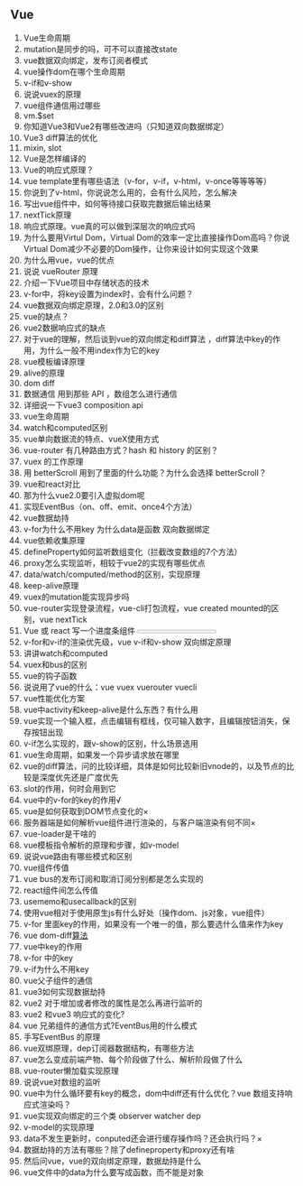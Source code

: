 ## Vue

1. Vue生命周期
2. mutation是同步的吗，可不可以直接改state
3. vue数据双向绑定，发布订阅者模式
4. vue操作dom在哪个生命周期
5. v-if和v-show
6. 说说vuex的原理
7. vue组件通信用过哪些
8. vm.$set
9. 你知道Vue3和Vue2有哪些改进吗（只知道双向数据绑定）
10. Vue3 diff算法的优化
11. mixin, slot
12. Vue是怎样编译的
13. Vue的响应式原理？
14. vue template里有哪些语法（v-for，v-if，v-html，v-once等等等等）
15. 你说到了v-html，你说说怎么用的，会有什么风险，怎么解决
16. 写出vue组件中，如何等待接口获取完数据后输出结果
17. nextTick原理
18. 响应式原理。vue真的可以做到深层次的响应式吗
19. 为什么要用Virtul Dom，Virtual Dom的效率一定比直接操作Dom高吗？你说Virtual Dom减少不必要的Dom操作，让你来设计如何实现这个效果
20. 为什么用vue，vue的优点
21. 说说 vueRouter 原理
22. 介绍一下Vue项目中存储状态的技术
23. v-for中，将key设置为index时，会有什么问题？
24. vue数据双向绑定原理，2.0和3.0的区别
25. vue的缺点？
26. vue2数据响应式的缺点
27. 对于vue的理解，然后谈到vue的双向绑定和diff算法 ，diff算法中key的作用，为什么一般不用index作为它的key
28. vue模板编译原理
29. alive的原理
30. dom diff
31. 数据通信 用到那些 API ，数组怎么进行通信
32. 详细说一下vue3 composition api
33. vue生命周期
34. watch和computed区别
35. vue单向数据流的特点、vueX使用方式
36. vue-router 有几种路由方式？hash 和 history 的区别？
37. vuex 的工作原理
38. 用 betterScroll 用到了里面的什么功能？为什么会选择 betterScroll？
39. vue和react对比
40. 那为什么vue2.0要引入虚拟dom呢
41. 实现EventBus（on、off、emit、once4个方法）
42. vue数据劫持
43. v-for为什么不用key 为什么data是函数 双向数据绑定
44. vue依赖收集原理
45. defineProperty如何监听数组变化（拦截改变数组的7个方法）
46. proxy怎么实现监听，相较于vue2的实现有哪些优点
47. data/watch/computed/method的区别，实现原理
48. keep-alive原理
49. vuex的mutation能实现异步吗
50. vue-router实现登录流程，vue-cli打包流程，vue created mounted的区别，vue nextTick
51. Vue 或 react 写一个进度条组件 <Progress value={50} min={0} max={100} /> 给进度条加动画 (transition animation ?)
52. v-for和v-if的渲染优先级，vue v-if和v-show 双向绑定原理
53. 讲讲watch和computed
54. vuex和bus的区别
55. vue的钩子函数
56. 说说用了vue的什么：vue vuex vuerouter vuecli
57. vue性能优化方案
58. vue中activity和keep-alive是什么东西？有什么用
59. vue实现一个输入框，点击编辑有框线，仅可输入数字，且编辑按钮消失，保存按钮出现
60. v-if怎么实现的，跟v-show的区别，什么场景选用
61. vue生命周期，如果发一个异步请求放在哪里
62. vue的diff算法，问的比较详细，具体是如何比较新旧vnode的，以及节点的比较是深度优先还是广度优先
63. slot的作用，何时会用到它
64. vue中的v-for的key的作用√
65. vue是如何获取到DOM节点变化的×
66. 服务器端是如何解析vue组件进行渲染的，与客户端渲染有何不同×
67. vue-loader是干啥的
68. vue模板指令解析的原理和步骤，如v-model
69. 说说vue路由有哪些模式和区别
70. vue组件传值
71. vue bus的发布订阅和取消订阅分别都是怎么实现的
72. react组件间怎么传值
73. usememo和usecallback的区别
74. 使用vue相对于使用原生js有什么好处（操作dom、js对象，vue组件）
75. v-for 里面key的作用，如果没有一个唯一的值，那么要选什么值来作为key
76. vue dom-diff[算法](https://www.nowcoder.com/jump/super-jump/word?word=算法)
77. vue中key的作用
78. v-for 中的key
79. v-if为什么不用key
80. vue父子组件的通信
81. vue3如何实现数据劫持
82. vue2 对于增加或者修改的属性是怎么再进行监听的
83. vue2 和vue3 响应式的变化?
84. vue 兄弟组件的通信方式?EventBus用的什么模式
85. 手写EventBus 的原理
86. vue双绑原理，dep订阅器数据结构，有哪些方法
87. vue怎么变成前端产物、每个阶段做了什么、解析阶段做了什么
88. vue-router懒加载实现原理
89. 说说vue对数组的监听
90. vue中为什么循环要有key的概念，dom中diff还有什么优化？vue 数组支持响应式渲染吗？
91. vue实现双向绑定的三个类 observer watcher dep
92. v-model的实现原理
93. data不发生更新时，conputed还会进行缓存操作吗？还会执行吗？×
94. 数据劫持的方法有哪些？除了defineproperty和proxy还有啥
95. 然后问vue，vue的双向绑定原理，数据劫持是什么
96. vue文件中的data为什么要写成函数，而不能是对象